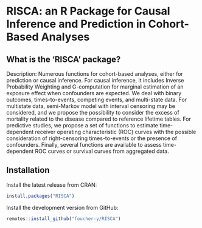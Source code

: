 RISCA: an R Package for Causal Inference and Prediction in Cohort-Based Analyses
================

## What is the ‘RISCA’ package?

Description: Numerous functions for cohort-based analyses, either for prediction or causal inference. For causal inference, it includes Inverse Probability Weighting and G-computation for marginal estimation of an exposure effect when confounders are expected. We deal with binary outcomes, times-to-events, competing events, and multi-state data. For multistate data, semi-Markov model with interval censoring may be considered, and we propose the possibility to consider the excess of mortality related to the disease compared to reference lifetime tables. For predictive studies, we propose a set of functions to estimate time-dependent receiver operating characteristic (ROC) curves with the possible consideration of right-censoring times-to-events or the presence of confounders. Finally, several functions are available to assess time-dependent ROC curves or survival curves from aggregated data.

## Installation

Install the latest release from CRAN:

``` r
install.packages("RISCA")
```

Install the development version from GitHub:

``` r
remotes::install_github("foucher-y/RISCA")
```

